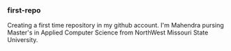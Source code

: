 ### first-repo
Creating a first time repository in my github account.
I'm Mahendra pursing Master's in Applied Computer Science from NorthWest Missouri State University.
